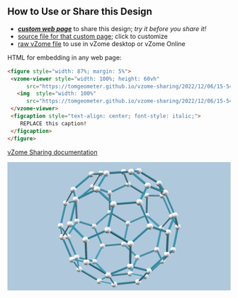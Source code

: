 
## How to Use or Share this Design

 - [***custom web page***][post] to share this design; *try it before you share it!*
 - [source file for that custom page][source]; click to customize
 - [raw vZome file][raw] to use in vZome desktop or vZome Online
 
 HTML for embedding in any web page:
 ```html
<figure style="width: 87%; margin: 5%">
  <vzome-viewer style="width: 100%; height: 60vh"
       src="https://tomgeometer.github.io/vzome-sharing/2022/12/06/15-54-59-TrucIcosahedron/TrucIcosahedron.vZome" >
    <img  style="width: 100%"
       src="https://tomgeometer.github.io/vzome-sharing/2022/12/06/15-54-59-TrucIcosahedron/TrucIcosahedron.png" >
  </vzome-viewer>
  <figcaption style="text-align: center; font-style: italic;">
     REPLACE this caption!
  </figcaption>
</figure>
 ```

[vZome Sharing documentation](https://vzome.github.io/vzome/sharing.html#how-it-works)

![Image](<TrucIcosahedron.png>)


[post]: <https://tomgeometer.github.io/vzome-sharing/2022/12/06/TrucIcosahedron-15-54-59.html>
[source]: <https://github.com/tomgeometer/vzome-sharing/edit/main/_posts/2022-12-06-TrucIcosahedron-15-54-59.md>
[raw]: <https://raw.githubusercontent.com/tomgeometer/vzome-sharing/main/2022/12/06/15-54-59-TrucIcosahedron/TrucIcosahedron.vZome>